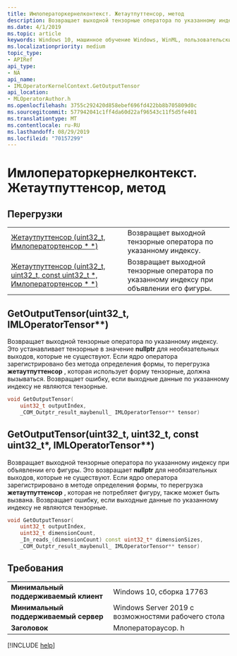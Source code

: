 ```yaml
---
title: Имлоператоркернелконтекст. Жетаутпуттенсор, метод
description: Возвращает выходной тензорные оператора по указанному индексу.
ms.date: 4/1/2019
ms.topic: article
keywords: Windows 10, машинное обучение Windows, WinML, пользовательские операторы, Жетаутпуттенсор
ms.localizationpriority: medium
topic_type:
- APIRef
api_type:
- NA
api_name:
- IMLOperatorKernelContext.GetOutputTensor
api_location:
- MLOperatorAuthor.h
ms.openlocfilehash: 3755c292420d858ebef696fd422bb8b705809d0c
ms.sourcegitcommit: 577942041c1ff4da60d22af96543c11f5d5fe401
ms.translationtype: MT
ms.contentlocale: ru-RU
ms.lasthandoff: 08/29/2019
ms.locfileid: "70157299"
---
```

# <a name="imloperatorkernelcontextgetoutputtensor-method"></a>Имлоператоркернелконтекст. Жетаутпуттенсор, метод

## <a name="overloads"></a>Перегрузки

| | |
|-|-|
| [Жетаутпуттенсор (uint32_t, Имлоператортенсор * *)](#GetOutputTensor1) | Возвращает выходной тензорные оператора по указанному индексу. |
| [Жетаутпуттенсор (uint32_t, uint32_t, const uint32_t *, Имлоператортенсор * *)](#GetOutputTensor2) | Возвращает выходной тензорные оператора по указанному индексу при объявлении его фигуры. |

<a name="GetOutputTensor1"></a>
## <a name="getoutputtensoruint32_t-imloperatortensor"></a>GetOutputTensor(uint32_t, IMLOperatorTensor**)

Возвращает выходной тензорные оператора по указанному индексу. Это устанавливает тензорные в значение **nullptr** для необязательных выходов, которые не существуют. Если ядро оператора зарегистрировано без метода определения формы, то перегрузка **жетаутпуттенсор** , которая использует форму тензорные, должна вызываться. Возвращает ошибку, если выходные данные по указанному индексу не являются тензорные.

```cpp
void GetOutputTensor(
    uint32_t outputIndex,
    _COM_Outptr_result_maybenull_ IMLOperatorTensor** tensor)
```

<a name="GetOutputTensor2"></a>
## <a name="getoutputtensoruint32_t-uint32_t-const-uint32_t-imloperatortensor"></a>GetOutputTensor(uint32_t, uint32_t, const uint32_t*, IMLOperatorTensor**)

Возвращает выходной тензорные оператора по указанному индексу при объявлении его фигуры. Это возвращает **nullptr** для необязательных выходов, которые не существуют. Если ядро оператора зарегистрировано в методе определения формы, то перегрузка **жетаутпуттенсор** , которая не потребляет фигуру, также может быть вызвана. Возвращает ошибку, если выходные данные по указанному индексу не являются тензорные.

```cpp
void GetOutputTensor(
    uint32_t outputIndex,
    uint32_t dimensionCount,
    _In_reads_(dimensionCount) const uint32_t* dimensionSizes,
    _COM_Outptr_result_maybenull_ IMLOperatorTensor** tensor)
```

## <a name="requirements"></a>Требования

| | |
|-|-|
| **Минимальный поддерживаемый клиент** | Windows 10, сборка 17763 |
| **Минимальный поддерживаемый сервер** | Windows Server 2019 с возможностями рабочего стола |
| **Заголовок** | Млоператораусор. h |

[!INCLUDE [help](../../includes/get-help.md)]
